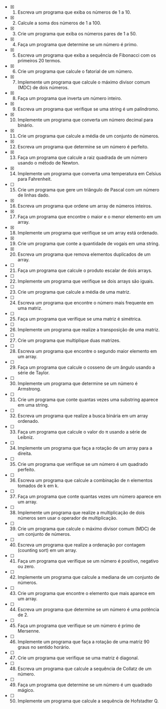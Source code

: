 - [x] 1. Escreva um programa que exiba os números de 1 a 10.

- [x] 2. Calcule a soma dos números de 1 a 100.

- [x] 3. Crie um programa que exiba os números pares de 1 a 50.

- [x] 4. Faça um programa que determine se um número é primo.

- [x] 5. Escreva um programa que exiba a sequência de Fibonacci com os primeiros 20 termos.

- [x] 6. Crie um programa que calcule o fatorial de um número.

- [x] 7. Implemente um programa que calcule o máximo divisor comum (MDC) de dois números.

- [x] 8. Faça um programa que inverta um número inteiro.

- [x] 9. Escreva um programa que verifique se uma string é um palíndromo.

- [x] 10. Implemente um programa que converta um número decimal para binário.

- [x] 11. Crie um programa que calcule a média de um conjunto de números.

- [x] 12. Escreva um programa que determine se um número é perfeito.

- [x] 13. Faça um programa que calcule a raiz quadrada de um número usando o método de Newton.

- [x] 14. Implemente um programa que converta uma temperatura em Celsius para Fahrenheit.

- [ ] 15. Crie um programa que gere um triângulo de Pascal com um número de linhas dado.

- [x] 16. Escreva um programa que ordene um array de números inteiros.

- [x] 17. Faça um programa que encontre o maior e o menor elemento em um array.

- [x] 18. Implemente um programa que verifique se um array está ordenado.

- [x] 19. Crie um programa que conte a quantidade de vogais em uma string.

- [x] 20. Escreva um programa que remova elementos duplicados de um array.

- [ ] 21. Faça um programa que calcule o produto escalar de dois arrays.

- [ ] 22. Implemente um programa que verifique se dois arrays são iguais.

- [ ] 23. Crie um programa que calcule a média de uma matriz.

- [ ] 24. Escreva um programa que encontre o número mais frequente em uma matriz.

- [ ] 25. Faça um programa que verifique se uma matriz é simétrica.

- [ ] 26. Implemente um programa que realize a transposição de uma matriz.

- [ ] 27. Crie um programa que multiplique duas matrizes.

- [ ] 28. Escreva um programa que encontre o segundo maior elemento em um array.

- [ ] 29. Faça um programa que calcule o cosseno de um ângulo usando a série de Taylor.

- [ ] 30. Implemente um programa que determine se um número é Armstrong.

- [ ] 31. Crie um programa que conte quantas vezes uma substring aparece em uma string.

- [ ] 32. Escreva um programa que realize a busca binária em um array ordenado.

- [ ] 33. Faça um programa que calcule o valor do π usando a série de Leibniz.

- [ ] 34. Implemente um programa que faça a rotação de um array para a direita.

- [ ] 35. Crie um programa que verifique se um número é um quadrado perfeito.

- [ ] 36. Escreva um programa que calcule a combinação de n elementos tomados de k em k.

- [ ] 37. Faça um programa que conte quantas vezes um número aparece em um array.

- [ ] 38. Implemente um programa que realize a multiplicação de dois números sem usar o operador de multiplicação.

- [ ] 39. Crie um programa que calcule o máximo divisor comum (MDC) de um conjunto de números.

- [ ] 40. Escreva um programa que realize a ordenação por contagem (counting sort) em um array.

- [ ] 41. Faça um programa que verifique se um número é positivo, negativo ou zero.

- [ ] 42. Implemente um programa que calcule a mediana de um conjunto de números.

- [ ] 43. Crie um programa que encontre o elemento que mais aparece em um array.

- [ ] 44. Escreva um programa que determine se um número é uma potência de 2.

- [ ] 45. Faça um programa que verifique se um número é primo de Mersenne.

- [ ] 46. Implemente um programa que faça a rotação de uma matriz 90 graus no sentido horário.

- [ ] 47. Crie um programa que verifique se uma matriz é diagonal.

- [ ] 48. Escreva um programa que calcule a sequência de Collatz de um número.

- [ ] 49. Faça um programa que determine se um número é um quadrado mágico.

- [ ] 50. Implemente um programa que calcule a sequência de Hofstadter Q.